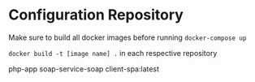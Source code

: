 # Configuration Repository

Make sure to build all docker images before running `docker-compose up`

`docker build -t [image name] .` in each respective repository

php-app
soap-service-soap
client-spa:latest
